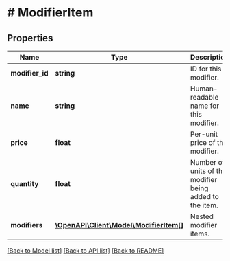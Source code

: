 # # ModifierItem

## Properties

Name | Type | Description | Notes
------------ | ------------- | ------------- | -------------
**modifier_id** | **string** | ID for this modifier. | [optional]
**name** | **string** | Human-readable name for this modifier. | [optional]
**price** | **float** | Per-unit price of this modifier. | [optional]
**quantity** | **float** | Number of units of this modifier being added to the item. | [optional]
**modifiers** | [**\OpenAPI\Client\Model\ModifierItem[]**](ModifierItem.md) | Nested modifier items. | [optional]

[[Back to Model list]](../../README.md#models) [[Back to API list]](../../README.md#endpoints) [[Back to README]](../../README.md)
